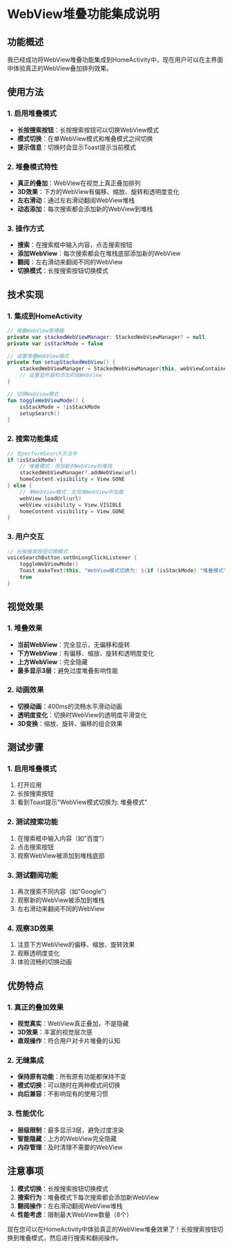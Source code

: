 # WebView堆叠功能集成说明

## 功能概述

我已经成功将WebView堆叠功能集成到HomeActivity中，现在用户可以在主界面中体验真正的WebView叠加排列效果。

## 使用方法

### 1. 启用堆叠模式
- **长按搜索按钮**：长按搜索按钮可以切换WebView模式
- **模式切换**：在单WebView模式和堆叠模式之间切换
- **提示信息**：切换时会显示Toast提示当前模式

### 2. 堆叠模式特性
- **真正的叠加**：WebView在视觉上真正叠加排列
- **3D效果**：下方的WebView有偏移、缩放、旋转和透明度变化
- **左右滑动**：通过左右滑动翻阅WebView堆栈
- **动态添加**：每次搜索都会添加新的WebView到堆栈

### 3. 操作方式
- **搜索**：在搜索框中输入内容，点击搜索按钮
- **添加WebView**：每次搜索都会在堆栈底部添加新的WebView
- **翻阅**：左右滑动来翻阅不同的WebView
- **切换模式**：长按搜索按钮切换模式

## 技术实现

### 1. 集成到HomeActivity
```kotlin
// 堆叠WebView管理器
private var stackedWebViewManager: StackedWebViewManager? = null
private var isStackMode = false

// 设置堆叠WebView模式
private fun setupStackedWebView() {
    stackedWebViewManager = StackedWebViewManager(this, webViewContainer)
    // 设置监听器和添加初始WebView
}

// 切换WebView模式
fun toggleWebViewMode() {
    isStackMode = !isStackMode
    setupSearch()
}
```

### 2. 搜索功能集成
```kotlin
// 在performSearch方法中
if (isStackMode) {
    // 堆叠模式：添加新的WebView到堆栈
    stackedWebViewManager?.addWebView(url)
    homeContent.visibility = View.GONE
} else {
    // 单WebView模式：在现有WebView中加载
    webView.loadUrl(url)
    webView.visibility = View.VISIBLE
    homeContent.visibility = View.GONE
}
```

### 3. 用户交互
```kotlin
// 长按搜索按钮切换模式
voiceSearchButton.setOnLongClickListener {
    toggleWebViewMode()
    Toast.makeText(this, "WebView模式切换为: ${if (isStackMode) "堆叠模式" else "单WebView模式"}", Toast.LENGTH_SHORT).show()
    true
}
```

## 视觉效果

### 1. 堆叠效果
- **当前WebView**：完全显示，无偏移和旋转
- **下方WebView**：有偏移、缩放、旋转和透明度变化
- **上方WebView**：完全隐藏
- **最多显示3层**：避免过度堆叠影响性能

### 2. 动画效果
- **切换动画**：400ms的流畅水平滑动动画
- **透明度变化**：切换时WebView的透明度平滑变化
- **3D变换**：缩放、旋转、偏移的组合效果

## 测试步骤

### 1. 启用堆叠模式
1. 打开应用
2. 长按搜索按钮
3. 看到Toast提示"WebView模式切换为: 堆叠模式"

### 2. 测试搜索功能
1. 在搜索框中输入内容（如"百度"）
2. 点击搜索按钮
3. 观察WebView被添加到堆栈底部

### 3. 测试翻阅功能
1. 再次搜索不同内容（如"Google"）
2. 观察新的WebView被添加到堆栈
3. 左右滑动来翻阅不同的WebView

### 4. 观察3D效果
1. 注意下方WebView的偏移、缩放、旋转效果
2. 观察透明度变化
3. 体验流畅的切换动画

## 优势特点

### 1. 真正的叠加效果
- **视觉真实**：WebView真正叠加，不是隐藏
- **3D效果**：丰富的视觉层次感
- **直观操作**：符合用户对卡片堆叠的认知

### 2. 无缝集成
- **保持原有功能**：所有原有功能都保持不变
- **模式切换**：可以随时在两种模式间切换
- **向后兼容**：不影响现有的使用习惯

### 3. 性能优化
- **层级限制**：最多显示3层，避免过度渲染
- **智能隐藏**：上方的WebView完全隐藏
- **内存管理**：及时清理不需要的WebView

## 注意事项

1. **模式切换**：长按搜索按钮切换模式
2. **搜索行为**：堆叠模式下每次搜索都会添加新WebView
3. **翻阅操作**：左右滑动翻阅WebView堆栈
4. **性能考虑**：限制最大WebView数量（8个）

现在您可以在HomeActivity中体验真正的WebView堆叠效果了！长按搜索按钮切换到堆叠模式，然后进行搜索和翻阅操作。


